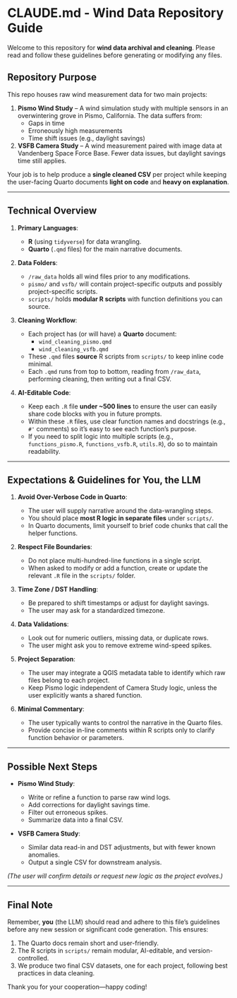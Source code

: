 # CLAUDE.md - Wind Data Repository Guide

Welcome to this repository for **wind data archival and cleaning**. Please read and follow these guidelines before generating or modifying any files.

## Repository Purpose

This repo houses raw wind measurement data for two main projects:

1. **Pismo Wind Study** – A wind simulation study with multiple sensors in an overwintering grove in Pismo, California. The data suffers from:
   - Gaps in time
   - Erroneously high measurements
   - Time shift issues (e.g., daylight savings)
2. **VSFB Camera Study** – A wind measurement paired with image data at Vandenberg Space Force Base. Fewer data issues, but daylight savings time still applies.

Your job is to help produce a **single cleaned CSV** per project while keeping the user-facing Quarto documents **light on code** and **heavy on explanation**.

---

## Technical Overview

1. **Primary Languages**:  
   - **R** (using `tidyverse`) for data wrangling.  
   - **Quarto** (`.qmd` files) for the main narrative documents.

2. **Data Folders**:
   - `/raw_data` holds all wind files prior to any modifications.
   - `pismo/` and `vsfb/` will contain project-specific outputs and possibly project-specific scripts.
   - `scripts/` holds **modular R scripts** with function definitions you can source.

3. **Cleaning Workflow**:
   - Each project has (or will have) a **Quarto** document:  
     - `wind_cleaning_pismo.qmd`  
     - `wind_cleaning_vsfb.qmd`
   - These `.qmd` files **source** R scripts from `scripts/` to keep inline code minimal.
   - Each `.qmd` runs from top to bottom, reading from `/raw_data`, performing cleaning, then writing out a final CSV.

4. **AI-Editable Code**:
   - Keep each `.R` file **under ~500 lines** to ensure the user can easily share code blocks with you in future prompts.
   - Within these `.R` files, use clear function names and docstrings (e.g., `#'` comments) so it’s easy to see each function’s purpose.
   - If you need to split logic into multiple scripts (e.g., `functions_pismo.R`, `functions_vsfb.R`, `utils.R`), do so to maintain readability.

---

## Expectations & Guidelines for You, the LLM

1. **Avoid Over-Verbose Code in Quarto**:  
   - The user will supply narrative around the data-wrangling steps.  
   - You should place **most R logic in separate files** under `scripts/`.
   - In Quarto documents, limit yourself to brief code chunks that call the helper functions.

2. **Respect File Boundaries**:  
   - Do not place multi-hundred-line functions in a single script.  
   - When asked to modify or add a function, create or update the relevant `.R` file in the `scripts/` folder.

3. **Time Zone / DST Handling**:  
   - Be prepared to shift timestamps or adjust for daylight savings.  
   - The user may ask for a standardized timezone.

4. **Data Validations**:
   - Look out for numeric outliers, missing data, or duplicate rows.  
   - The user might ask you to remove extreme wind-speed spikes.

5. **Project Separation**:
   - The user may integrate a QGIS metadata table to identify which raw files belong to each project.  
   - Keep Pismo logic independent of Camera Study logic, unless the user explicitly wants a shared function.

6. **Minimal Commentary**:
   - The user typically wants to control the narrative in the Quarto files.  
   - Provide concise in-line comments within R scripts only to clarify function behavior or parameters.

---

## Possible Next Steps

- **Pismo Wind Study**:  
  - Write or refine a function to parse raw wind logs.  
  - Add corrections for daylight savings time.  
  - Filter out erroneous spikes.  
  - Summarize data into a final CSV.

- **VSFB Camera Study**:  
  - Similar data read-in and DST adjustments, but with fewer known anomalies.  
  - Output a single CSV for downstream analysis.

*(The user will confirm details or request new logic as the project evolves.)*

---

## Final Note

Remember, **you** (the LLM) should read and adhere to this file’s guidelines before any new session or significant code generation. This ensures:

1. The Quarto docs remain short and user-friendly.  
2. The R scripts in `scripts/` remain modular, AI-editable, and version-controlled.  
3. We produce two final CSV datasets, one for each project, following best practices in data cleaning.

Thank you for your cooperation—happy coding!